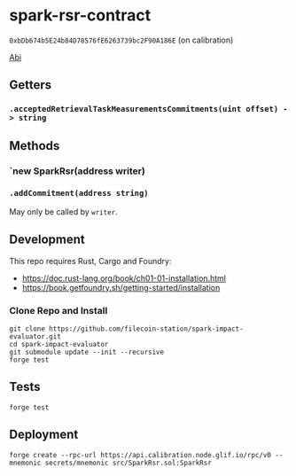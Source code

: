 # spark-rsr-contract

`0xbDb674b5E24b84D78576fE6263739bc2F90A186E` (on calibration)

[Abi](out/src/SparkRsr.sol/SparkRsr.json)

## Getters

### `.acceptedRetrievalTaskMeasurementsCommitments(uint offset) -> string`

## Methods

### `new SparkRsr(address writer)
### `.addCommitment(address string)`

May only be called by `writer`.

## Development

This repo requires Rust, Cargo and Foundry:
- https://doc.rust-lang.org/book/ch01-01-installation.html
- https://book.getfoundry.sh/getting-started/installation

### Clone Repo and Install

```console
git clone https://github.com/filecoin-station/spark-impact-evaluator.git
cd spark-impact-evaluator
git submodule update --init --recursive
forge test
```

## Tests

```console
forge test
```

## Deployment

```console
forge create --rpc-url https://api.calibration.node.glif.io/rpc/v0 --mnemonic secrets/mnemonic src/SparkRsr.sol:SparkRsr
```
